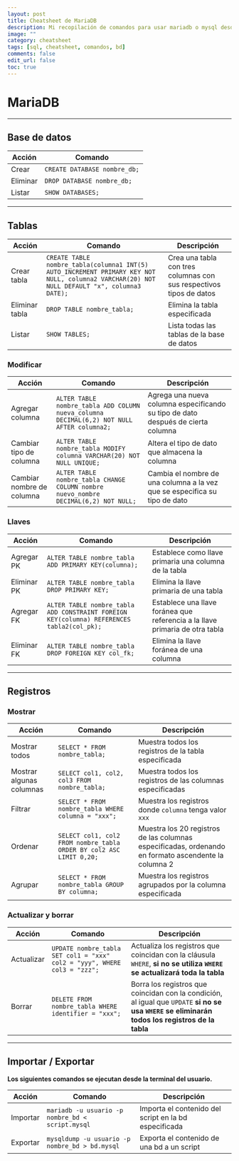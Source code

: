 ```yaml
---
layout: post
title: Cheatsheet de MariaDB
description: Mi recopilación de comandos para usar mariadb o mysql desde la terminal.
image: ""
category: cheatsheet
tags: [sql, cheatsheet, comandos, bd]
comments: false
edit_url: false
toc: true
---
```


# MariaDB

---
## Base de datos

| Acción   | Comando                      |
| -------- | ---------------------------- |
| Crear    | `CREATE DATABASE nombre_db;` |
| Eliminar | `DROP DATABASE nombre_db;`   |
| Listar   | `SHOW DATABASES;`            |

---
## Tablas

| Acción         | Comando                                                                                                                                     | Descripción                                                         |
| -------------- | ------------------------------------------------------------------------------------------------------------------------------------------- | ------------------------------------------------------------------- |
| Crear tabla    | `CREATE TABLE nombre_tabla(columna1 INT(5) AUTO_INCREMENT PRIMARY KEY NOT NULL, columna2 VARCHAR(20) NOT NULL DEFAULT "x", columna3 DATE);` | Crea una tabla con tres columnas con sus respectivos tipos de datos |
| Eliminar tabla | `DROP TABLE nombre_tabla;`                                                                                                                  | Elimina la tabla especificada                                       |
| Listar | `SHOW TABLES;` | Lista todas las tablas de la base de datos |

### Modificar

| Acción                    | Comando                                                                                 | Descripción                                                                      |
| ------------------------- | --------------------------------------------------------------------------------------- | -------------------------------------------------------------------------------- |
| Agregar columna           | `ALTER TABLE nombre_tabla ADD COLUMN nueva_columna DECIMAL(6,2) NOT NULL AFTER columna2;` | Agrega una nueva columna especificando su tipo de dato después de cierta columna |
| Cambiar tipo de columna   | `ALTER TABLE nombre_tabla MODIFY columna VARCHAR(20) NOT NULL UNIQUE;`                    | Altera el tipo de dato que almacena la columna                                   |
| Cambiar nombre de columna | `ALTER TABLE nombre_tabla CHANGE COLUMN nombre nuevo_nombre DECIMAL(6,2) NOT NULL;`       | Cambia el nombre de una columna a la vez que se especifica su tipo de dato                                                                                 |

### Llaves

| Acción      | Comando                                                                                   | Descripción                                                                  |
| ----------- | ----------------------------------------------------------------------------------------- | ---------------------------------------------------------------------------- |
| Agregar PK  | `ALTER TABLE nombre_tabla ADD PRIMARY KEY(columna);`                                      | Establece como llave primaria una columna de la tabla                        |
| Eliminar PK | `ALTER TABLE nombre_tabla DROP PRIMARY KEY;`                                              | Elimina la llave primaria de una tabla                                       |
| Agregar FK  | `ALTER TABLE nombre_tabla ADD CONSTRAINT FOREIGN KEY(columna) REFERENCES tabla2(col_pk);` | Establece una llave foránea que referencia a la llave primaria de otra tabla |
| Eliminar FK | `ALTER TABLE nombre_tabla DROP FOREIGN KEY col_fk;`                                       | Elimina la llave foránea de una columna                                                                             |

---
## Registros

### Mostrar

| Acción                   | Comando                                                             | Descripción                                                                                          |
| ------------------------ | ------------------------------------------------------------------- | ---------------------------------------------------------------------------------------------------- |
| Mostrar todos            | `SELECT * FROM nombre_tabla;`                                       | Muestra todos los registros de la tabla especificada                                                 |
| Mostrar algunas columnas | `SELECT col1, col2, col3 FROM nombre_tabla;`                        | Muestra todos los registros de las columnas especificadas                                            |
| Filtrar                  | `SELECT * FROM nombre_tabla WHERE columna = "xxx";`                 | Muestra los registros donde `columna` tenga valor `xxx`                                              |
| Ordenar                  | `SELECT col1, col2 FROM nombre_tabla ORDER BY col2 ASC LIMIT 0,20;` | Muestra los 20 registros de las columnas especificadas, ordenando en formato ascendente la columna 2 |
| Agrupar                  | `SELECT * FROM nombre_tabla GROUP BY columna;`                      | Muestra los registros agrupados por la columna especificada                                          |

### Actualizar y borrar

| Acción     | Comando                                                                  | Descripción                                                                                                                   |
| ---------- | ------------------------------------------------------------------------ | ----------------------------------------------------------------------------------------------------------------------------- |
| Actualizar | `UPDATE nombre_tabla SET col1 = "xxx" col2 = "yyy", WHERE col3 = "zzz";` | Actualiza los registros que coincidan con la cláusula `WHERE`, **si no se utiliza `WHERE` se actualizará toda la tabla** |
| Borrar     | `DELETE FROM nombre_tabla WHERE identifier = "xxx";`                     | Borra los registros que coincidan con la condición, al igual que `UPDATE` **si no se usa `WHERE` se eliminarán todos los registros de la tabla**                                                                                                                              |

---
## Importar / Exportar
**Los siguientes comandos se ejecutan desde la terminal del usuario.**

| Acción   | Comando                                          | Descripción                                           |
| -------- | ------------------------------------------------ | ----------------------------------------------------- |
| Importar | `mariadb -u usuario -p nombre_bd < script.mysql` | Importa el contenido del script en la bd especificada |
| Exportar | `mysqldump -u usuario -p nombre_bd > bd.mysql`   | Exporta el contenido de una bd a un script            |

